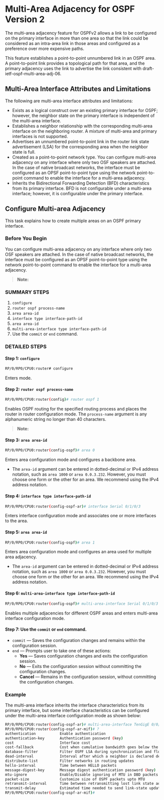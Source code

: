# Multi-Area Adjacency for OSPF Version 2

The multi-area adjacency feature for OSPFv2 allows a link to be configured on the primary interface in more than one area so that the link could be considered as an intra-area link in those areas and configured as a preference over more expensive paths.

This feature establishes a point-to-point unnumbered link in an OSPF area. A point-to-point link provides a topological path for that area, and the primary adjacency uses the link to advertise the link consistent with draft-ietf-ospf-multi-area-adj-06.

## Multi-Area Interface Attributes and Limitations

The following are multi-area interface attributes and limitations:

- Exists as a logical construct over an existing primary interface for OSPF; however, the neighbor state on the primary interface is independent of the multi-area interface.
- Establishes a neighbor relationship with the corresponding multi-area interface on the neighboring router. A mixture of multi-area and primary interfaces is not supported.
- Advertises an unnumbered point-to-point link in the router link state advertisement (LSA) for the corresponding area when the neighbor state is full.
- Created as a point-to-point network type. You can configure multi-area adjacency on any interface where only two OSF speakers are attached. In the case of native broadcast networks, the interface must be configured as an OPSF point-to-point type using the network point-to-point command to enable the interface for a multi-area adjacency.
- Inherits the Bidirectional Forwarding Detection (BFD) characteristics from its primary interface. BFD is not configurable under a multi-area interface; however, it is configurable under the primary interface.

## Configure Multi-area Adjacency

This task explains how to create multiple areas on an OSPF primary interface.

### Before You Begin

You can configure multi-area adjacency on any interface where only two OSF speakers are attached. In the case of native broadcast networks, the interface must be configured as an OPSF point-to-point type using the network point-to-point command to enable the interface for a multi-area adjacency.

> **Note:** 

### SUMMARY STEPS

1. `configure`
2. `router ospf process-name`
3. `area area-id`
4. `interface type interface-path-id`
5. `area area-id`
6. `multi-area-interface type interface-path-id`
7. Use the `commit` or `end` command.

### DETAILED STEPS

#### Step 1: `configure`

```bash
RP/0/RP0/CPU0:router# configure
```

Enters mode.

#### Step 2: `router ospf process-name`

```bash
RP/0/RP0/CPU0:router(config)# router ospf 1
```

Enables OSPF routing for the specified routing process and places the router in router configuration mode. The `process-name` argument is any alphanumeric string no longer than 40 characters.

> **Note:**

#### Step 3: `area area-id`

```bash
RP/0/RP0/CPU0:router(config-ospf)# area 0
```

Enters area configuration mode and configures a backbone area.

- The `area-id` argument can be entered in dotted-decimal or IPv4 address notation, such as `area 1000` or `area 0.0.3.232`. However, you must choose one form or the other for an area. We recommend using the IPv4 address notation.

#### Step 4: `interface type interface-path-id`

```bash
RP/0/RP0/CPU0:router(config-ospf-ar)# interface Serial 0/1/0/3
```

Enters interface configuration mode and associates one or more interfaces to the area.

#### Step 5: `area area-id`

```bash
RP/0/RP0/CPU0:router(config-ospf)# area 1
```

Enters area configuration mode and configures an area used for multiple area adjacency.

- The `area-id` argument can be entered in dotted-decimal or IPv4 address notation, such as `area 1000` or `area 0.0.3.232`. However, you must choose one form or the other for an area. We recommend using the IPv4 address notation.

#### Step 6: `multi-area-interface type interface-path-id`

```bash
RP/0/RP0/CPU0:router(config-ospf)# multi-area-interface Serial 0/1/0/3
```

Enables multiple adjacencies for different OSPF areas and enters multi-area interface configuration mode.

#### Step 7: Use the `commit` or `end` command.

- `commit` — Saves the configuration changes and remains within the configuration session.
- `end` — Prompts user to take one of these actions:
  - **Yes** — Saves configuration changes and exits the configuration session.
  - **No** — Exits the configuration session without committing the configuration changes.
  - **Cancel** — Remains in the configuration session, without committing the configuration changes.

### Example

The multi-area interface inherits the interface characteristics from its primary interface, but some interface characteristics can be configured under the multi-area interface configuration mode as shown below:

```bash
RP/0/RP0/CPU0:router(config-ospf-ar)# multi-area-interface TenGigE 0/0/0/0
RP/0/RP0/CPU0:router(config-ospf-ar-mif)# ?
authentication           Enable authentication
authentication-key       Authentication password (key)
cost                     Interface cost
cost-fallback            Cost when cumulative bandwidth goes below the theshold
database-filter          Filter OSPF LSA during synchronization and flooding
dead-interval            Interval after which a neighbor is declared dead
distribute-list          Filter networks in routing updates
hello-interval           Time between HELLO packets
message-digest-key       Message digest authentication password (key)
mtu-ignore               Enable/Disable ignoring of MTU in DBD packets
packet-size              Customize size of OSPF packets upto MTU
retransmit-interval      Time between retransmitting lost link state advertisements
transmit-delay           Estimated time needed to send link-state update packet
RP/0/RP0/CPU0:router(config-ospf-ar-mif)#
```